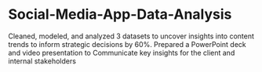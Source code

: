 # Social-Media-App-Data-Analysis
Cleaned, modeled, and analyzed 3 datasets to uncover insights into content trends to inform strategic decisions by 60%. Prepared a PowerPoint deck and video presentation to Communicate key insights for the client and internal stakeholders
